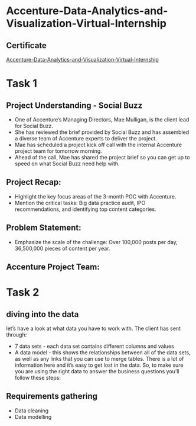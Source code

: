 # Accenture-Data-Analytics-and-Visualization-Virtual-Internship

## Certificate
[Accenture-Data-Analytics-and-Visualization-Virtual-Internship](https://forage-uploads-prod.s3.amazonaws.com/completion-certificates/Accenture%20North%20America/hzmoNKtzvAzXsEqx8_Accenture%20North%20America_zTRKYQuCprSMxiDjC_1702473090916_completion_certificate.pdf)

# Task 1

## Project Understanding - Social Buzz

 * One of Accenture’s Managing Directors, Mae Mulligan, is the client lead for Social Buzz.
 * She has reviewed the brief provided by Social Buzz and has assembled a diverse team of Accenture experts to deliver the project.
 * Mae has scheduled a project kick off call with the internal Accenture project team for tomorrow morning.
 * Ahead of the call, Mae has shared the project brief so you can get up to speed on what Social Buzz need help with.

## Project Recap:

 * Highlight the key focus areas of the 3-month POC with Accenture.
 * Mention the critical tasks: Big data practice audit, IPO recommendations, and identifying top content categories.

## Problem Statement:
 * Emphasize the scale of the challenge: Over 100,000 posts per day, 36,500,000 pieces of content per year.

## Accenture Project Team:

# Task 2

## diving into the data
let’s have a look at what data you have to work with. The client has sent through:
 * 7 data sets - each data set contains different columns and values
 * A data model - this shows the relationships between all of the data sets, as well as any links that you can use to merge tables.
There is a lot of information here and it’s easy to get lost in the data. So, to make sure you are using the right data to answer the business questions you’ll follow these steps:
## Requirements gathering
 * Data cleaning
 * Data modelling

















